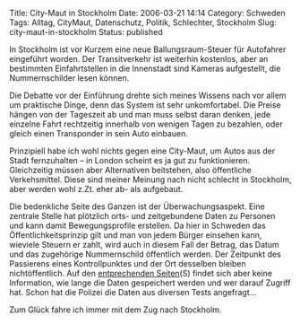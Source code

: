 Title: City-Maut in Stockholm
Date: 2006-03-21 14:14
Category: Schweden
Tags: Alltag, CityMaut, Datenschutz, Politik, Schlechter, Stockholm
Slug: city-maut-in-stockholm
Status: published

In Stockholm ist vor Kurzem eine neue Ballungsraum-Steuer für Autofahrer
eingeführt worden. Der Transitverkehr ist weiterhin kostenlos, aber an
bestimmten Einfahrtstellen in die Innenstadt sind Kameras aufgestellt,
die Nummernschilder lesen können.

Die Debatte vor der Einführung drehte sich meines Wissens nach vor allem
um praktische Dinge, denn das System ist sehr unkomfortabel. Die Preise
hängen von der Tageszeit ab und man muss selbst daran denken, jede
einzelne Fahrt rechtzeitig innerhalb von wenigen Tagen zu bezahlen, oder
gleich einen Transponder in sein Auto einbauen.

Prinzipiell habe ich wohl nichts gegen eine City-Maut, um Autos aus der
Stadt fernzuhalten<!--more--> – in London scheint es ja gut zu
funktionieren. Gleichzeitig müssen aber Alternativen beitstehen, also
öffentliche Verkehsmittel. Diese sind meiner Meinung nach nicht schlecht
in Stockholm, aber werden wohl z.Zt. eher ab- als aufgebaut.

Die bedenkliche Seite des Ganzen ist der Überwachungsaspekt. Eine
zentrale Stelle hat plötzlich orts- und zeitgebundene Daten zu Personen
und kann damit Bewegungsprofile erstellen. Da hier in Schweden das
Öffentlichkeitsprinzip gilt und man von jedem Bürger einsehen kann,
wieviele Steuern er zahlt, wird auch in diesem Fall der Betrag, das
Datum und das zugehörige Nummernschild öffentlich werden. Der Zeitpunkt
des Passierens eines Kontrollpunktes und der Ort desselben bleiben
nichtöffentlich. Auf den [entprechenden
Seiten](http://www.vv.se/templates/page3____10911.aspx)(S) findet sich
aber keine Information, wie lange die Daten gespeichert werden und wer
darauf Zugriff hat. Schon hat die Polizei die Daten aus diversen Tests
angefragt…

Zum Glück fahre ich immer mit dem Zug nach Stockholm.

